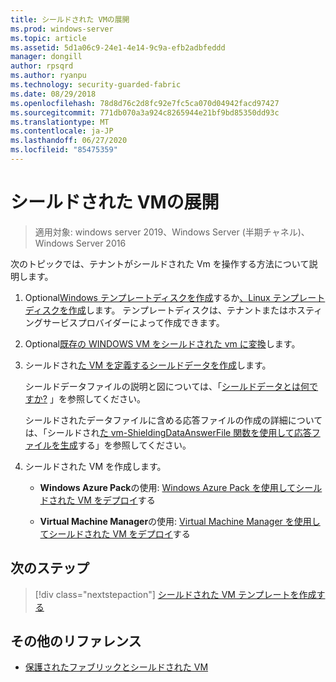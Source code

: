 ```yaml
---
title: シールドされた VMの展開
ms.prod: windows-server
ms.topic: article
ms.assetid: 5d1a06c9-24e1-4e14-9c9a-efb2adbfeddd
manager: dongill
author: rpsqrd
ms.author: ryanpu
ms.technology: security-guarded-fabric
ms.date: 08/29/2018
ms.openlocfilehash: 78d8d76c2d8fc92e7fc5ca070d04942facd97427
ms.sourcegitcommit: 771db070a3a924c8265944e21bf9bd85350dd93c
ms.translationtype: MT
ms.contentlocale: ja-JP
ms.lasthandoff: 06/27/2020
ms.locfileid: "85475359"
---
```

# <a name="deploy-shielded-vms"></a>シールドされた VMの展開


>適用対象: windows server 2019、Windows Server (半期チャネル)、Windows Server 2016

次のトピックでは、テナントがシールドされた Vm を操作する方法について説明します。

1. Optional[Windows テンプレートディスクを作成](guarded-fabric-create-a-shielded-vm-template.md)するか[、Linux テンプレートディスクを作成](guarded-fabric-create-a-linux-shielded-vm-template.md)します。 テンプレートディスクは、テナントまたはホスティングサービスプロバイダーによって作成できます。

2. Optional[既存の WINDOWS VM をシールドされた vm に変換](guarded-fabric-vm-shielding-helper-vhd.md)します。

3. シールドされ[た VM を定義するシールドデータを作成](guarded-fabric-tenant-creates-shielding-data.md)します。

    シールドデータファイルの説明と図については、「[シールドデータとは何ですか?](guarded-fabric-and-shielded-vms.md#what-is-shielding-data-and-why-is-it-necessary) 」を参照してください。

    シールドされたデータファイルに含める応答ファイルの作成の詳細については、「シールドされ[た vm-ShieldingDataAnswerFile 関数を使用して応答ファイルを生成](guarded-fabric-sample-unattend-xml-file.md)する」を参照してください。

4. シールドされた VM を作成します。

    - **Windows Azure Pack**の使用: [Windows Azure Pack を使用してシールドされた VM をデプロイ](guarded-fabric-shielded-vm-windows-azure-pack.md)する

    - **Virtual Machine Manager**の使用: [Virtual Machine Manager を使用してシールドされた VM をデプロイ](guarded-fabric-tenant-deploys-shielded-vm-using-vmm.md)する

## <a name="next-step"></a>次のステップ

> [!div class="nextstepaction"]
> [シールドされた VM テンプレートを作成する](guarded-fabric-create-a-shielded-vm-template.md)

## <a name="additional-references"></a>その他のリファレンス

- [保護されたファブリックとシールドされた VM](guarded-fabric-and-shielded-vms-top-node.md)
